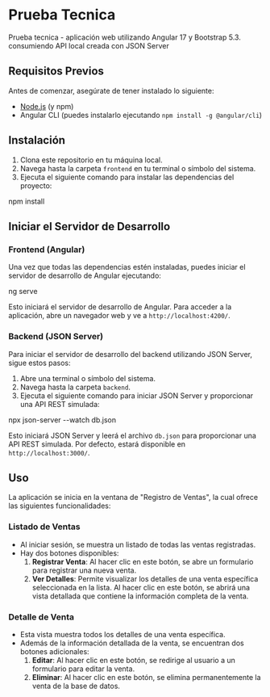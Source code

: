 # Prueba Tecnica

Prueba tecnica - aplicación web utilizando Angular 17 y Bootstrap 5.3.
consumiendo API local creada con JSON Server

## Requisitos Previos

Antes de comenzar, asegúrate de tener instalado lo siguiente:

- [Node.js](https://nodejs.org/es/) (y npm)
- Angular CLI (puedes instalarlo ejecutando `npm install -g @angular/cli`)

## Instalación

1.  Clona este repositorio en tu máquina local.
2. Navega hasta la carpeta `frontend` en tu terminal o símbolo del sistema.
3. Ejecuta el siguiente comando para instalar las dependencias del proyecto:

npm install


## Iniciar el Servidor de Desarrollo

### Frontend (Angular)

Una vez que todas las dependencias estén instaladas, puedes iniciar el servidor de desarrollo de Angular ejecutando:

ng serve


Esto iniciará el servidor de desarrollo de Angular. Para acceder a la aplicación, abre un navegador web y ve a `http://localhost:4200/`.

### Backend (JSON Server)

Para iniciar el servidor de desarrollo del backend utilizando JSON Server, sigue estos pasos:

1. Abre una terminal o símbolo del sistema.
2. Navega hasta la carpeta `backend`.
3. Ejecuta el siguiente comando para iniciar JSON Server y proporcionar una API REST simulada:

npx json-server --watch db.json



Esto iniciará JSON Server y leerá el archivo `db.json` para proporcionar una API REST simulada. Por defecto, estará disponible en `http://localhost:3000/`.

## Uso

La aplicación se inicia en la ventana de "Registro de Ventas", la cual ofrece las siguientes funcionalidades:

### Listado de Ventas

- Al iniciar sesión, se muestra un listado de todas las ventas registradas.
- Hay dos botones disponibles:
  1. **Registrar Venta**: Al hacer clic en este botón, se abre un formulario para registrar una nueva venta.
  2. **Ver Detalles**: Permite visualizar los detalles de una venta específica seleccionada en la lista. Al hacer clic en este botón, se abrirá una vista detallada que contiene la información completa de la venta.

### Detalle de Venta

- Esta vista muestra todos los detalles de una venta específica.
- Además de la información detallada de la venta, se encuentran dos botones adicionales:
  1. **Editar**: Al hacer clic en este botón, se redirige al usuario a un formulario para editar la venta.
  2. **Eliminar**: Al hacer clic en este botón, se elimina permanentemente la venta de la base de datos.




